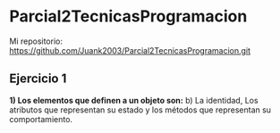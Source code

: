 # Parcial2TecnicasProgramacion

Mi repositorio: https://github.com/Juank2003/Parcial2TecnicasProgramacion.git


## Ejercicio 1

__1) Los elementos que definen a un objeto son:__
b) La identidad, Los atributos que representan su estado y los métodos que representan su
comportamiento.
